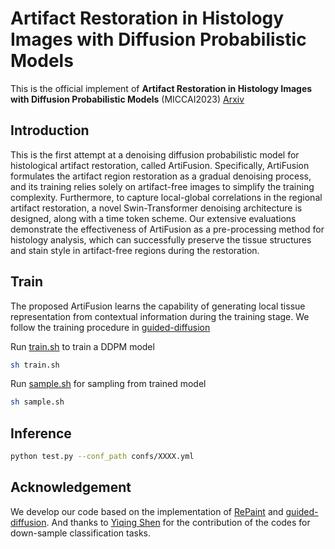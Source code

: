# Artifact Restoration in Histology Images with Diffusion Probabilistic Models

This is the official implement of **Artifact Restoration in Histology Images with Diffusion Probabilistic Models** (MICCAI2023) [Arxiv](https://arxiv.org/abs/2307.14262)

## Introduction

This is the first attempt at a denoising diffusion probabilistic model for histological artifact restoration, called ArtiFusion. Specifically, ArtiFusion formulates the artifact region restoration as a gradual denoising process, and its training relies solely on artifact-free images to simplify the training complexity. Furthermore, to capture local-global correlations in the regional artifact restoration, a novel Swin-Transformer denoising architecture is designed, along with a time token scheme. Our extensive evaluations demonstrate the effectiveness of ArtiFusion as a pre-processing method for histology analysis, which can successfully preserve the tissue structures and stain style in artifact-free regions during the restoration.

## Train

The proposed ArtiFusion learns the capability of generating local tissue representation from contextual information during the training stage. We follow the training procedure in [guided-diffusion](https://github.com/openai/guided-diffusion)

Run [train.sh](model_training/train.sh) to train a DDPM model
```bash
sh train.sh
```
Run [sample.sh](model_training/sample.sh) for sampling from trained model
```bash
sh sample.sh
```

## Inference
```bash
python test.py --conf_path confs/XXXX.yml
```


## Acknowledgement
We develop our code based on the implementation of [RePaint](https://github.com/andreas128/RePaint) and [guided-diffusion](https://github.com/openai/guided-diffusion). And thanks to [Yiqing Shen](https://github.com/yiqings) for the contribution of the codes for down-sample classification tasks.
